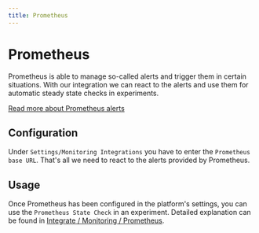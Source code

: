 ```yaml
---
title: Prometheus
---
```


# Prometheus

Prometheus is able to manage so-called alerts and trigger them in certain situations. With our integration we can react to the alerts and use them for automatic steady state checks in experiments.

[Read more about Prometheus alerts](https://prometheus.io/docs/alerting/overview/)

## Configuration

Under `Settings/Monitoring Integrations` you have to enter the `Prometheus base URL`. That's all we need to react to the alerts provided by Prometheus.

## Usage

Once Prometheus has been configured in the platform's settings, you can use the `Prometheus State Check` in an experiment. Detailed explanation can be found in [Integrate / Monitoring / Prometheus](../../integrate-with-steadybit/monitoring/prometheus.md).
